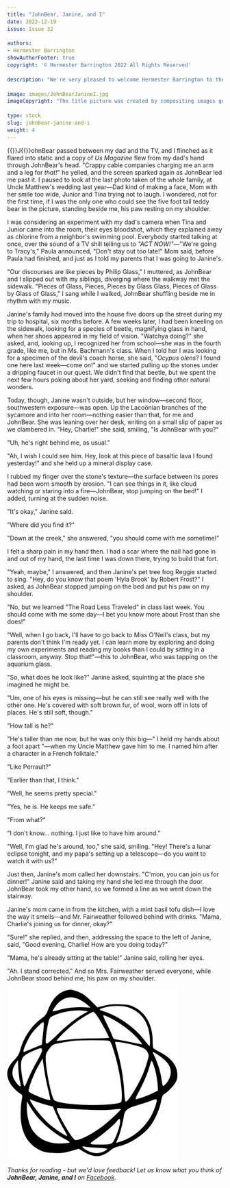 ```yaml
---
title: "JohnBear, Janine, and I"
date: 2022-12-19
issue: Issue 32

authors:
- Hermester Barrington
showAuthorFooter: true
copyright: '© Hermester Barrington 2022 All Rights Reserved'

description: "We're very pleased to welcome Hermester Barrington to the pages of Mythaxis for a second time—but while his previous visit provided biologically intricate introspection with a dash of the impenetrable academic, here we're given a short, sharp, straightforward slice of the supernatural. Making friends ought to be child's play. Imaginary ones? More so. If that's what they are, of course."

image: images/JohnBearJanineI.jpg
imageCopyright: "The title picture was created by compositing images generated by Micah Hyatt using DALL·E 2 and a rights-free image by [Valeriia Miller](https://www.pexels.com/photo/people-in-black-and-white-sneakers-3680210/), then regenerated using Stable Diffusion."

type: stock
slug: johnbear-janine-and-i
weight: 4
---
```


{{<glyph>}}J{{</glyph>}}ohnBear passed between my dad and the TV, and I flinched as it flared into static and a copy of *Us Magazine* flew from my dad's hand through JohnBear's head. "Crappy cable companies charging me an arm and a leg for *that!*" he yelled, and the screen sparked again as JohnBear led me past it. I paused to look at the last photo taken of the whole family, at Uncle Matthew's wedding last year—Dad kind of making a face, Mom with her smile too wide, Junior and Tina trying not to laugh. I wondered, not for the first time, if I was the only one who could see the five foot tall teddy bear in the picture, standing beside me, his paw resting on my shoulder. 

I was considering an experiment with my dad's camera when Tina and Junior came into the room, their eyes bloodshot, which they explained away as chlorine from a neighbor's swimming pool. Everybody started talking at once, over the sound of a TV shill telling us to *"ACT NOW!"—*"We're going to Tracy's," Paula announced, "Don't stay out too late!" Mom said, before Paula had finished, and just as I told my parents that I was going to Janine's. 

"Our discourses are like pieces by Philip Glass," I muttered, as JohnBear and I slipped out with my siblings, diverging where the walkway met the sidewalk. "Pieces of Glass, Pieces, Pieces by Glass Glass, Pieces of Glass by Glass of Glass," I sang while I walked, JohnBear shuffling beside me in rhythm with my music.

Janine's family had moved into the house five doors up the street during my trip to hospital, six months before. A few weeks later, I had been kneeling on the sidewalk, looking for a species of beetle, magnifying glass in hand, when her shoes appeared in my field of vision. "Watchya doing?" she asked, and, looking up, I recognized her from school—she was in the fourth grade, like me, but in Ms. Bachmann's class. When I told her I was looking for a specimen of the devil's coach horse, she said, "*Ocypus olens*? I found one here last week—come on!" and we started pulling up the stones under a dripping faucet in our quest. We didn't find that beetle, but we spent the next few hours poking about her yard, seeking and finding other natural wonders.

Today, though, Janine wasn't outside, but her window—second floor, southwestern exposure—was open. Up the Lacoönian branches of the sycamore and into her room—nothing easier than that, for me and JohnBear. She was leaning over her desk, writing on a small slip of paper as we clambered in. "Hey, Charlie!" she said, smiling, "Is JohnBear with you?"

"Uh, he's right behind me, as usual."

"Ah, I wish I could see him. Hey, look at this piece of basaltic lava I found yesterday!" and she held up a mineral display case.

I rubbed my finger over the stone's texture—the surface between its pores had been worn smooth by erosion. "I can see things in it, like cloud watching or staring into a fire—JohnBear, stop jumping on the bed!" I added, turning at the sudden noise.

"It's okay," Janine said.

"Where did you find it?"

"Down at the creek," she answered, "you should come with me sometime!"

I felt a sharp pain in my hand then. I had a scar where the nail had gone in and out of my hand, the last time I was down there, trying to build that fort. 

"Yeah, maybe," I answered, and then Janine's pet tree frog Reggie started to sing. "Hey, do you know that poem 'Hyla Brook' by Robert Frost?" I asked, as JohnBear stopped jumping on the bed and put his paw on my shoulder. 

"No, but we learned "The Road Less Traveled" in class last week. You should come with me some day—I bet you know more about Frost than she does!" 

"Well, when I go back, I'll have to go back to Miss O'Neil's class, but my parents don't think I'm ready yet. I can learn more by exploring and doing my own experiments and reading my books than I could by sitting in a classroom, anyway. Stop that!"—this to JohnBear, who was tapping on the aquarium glass.

"So, what does he look like?" Janine asked, squinting at the place she imagined he might be. 

"Um, one of his eyes is missing—but he can still see really well with the other one. He's covered with soft brown fur, of wool, worn off in lots of places. He's still soft, though."

"How tall is he?"

"He's taller than me now, but he was only this big—" I held my hands about a foot apart "—when my Uncle Matthew gave him to me. I named him after a character in a French folktale."

"Like Perrault?"

"Earlier than that, I think."

"Well, he seems pretty special."

"Yes, he is. He keeps me safe."

"From what?"

"I don't know… nothing. I just like to have him around."

"Well, I'm glad he's around, too," she said, smiling. "Hey! There's a lunar eclipse tonight, and my papa's setting up a telescope—do you want to watch it with us?"

Just then, Janine's mom called her downstairs. "C'mon, you can join us for dinner!" Janine said and taking my hand she led me through the door. JohnBear took my other hand, so we formed a line as we went down the stairway.

Janine's mom came in from the kitchen, with a mint basil tofu dish—I love the way it smells—and Mr. Fairweather followed behind with drinks. "Mama, Charlie's joining us for dinner, okay?" 

"Sure!" she replied, and then, addressing the space to the left of Janine, said, "Good evening, Charlie! How are you doing today?"

"Mama, he's already sitting at the table!" Janine said, rolling her eyes.

"Ah. I stand corrected." And so Mrs. Fairweather served everyone, while JohnBear stood behind me, his paw on my shoulder.

![Orbit-lrg](images/Orbit.svg)

*Thanks for reading - but we'd love feedback! Let us know what you think of **JohnBear, Janine, and I** on [Facebook](https://www.facebook.com/MythaxisMagazine/posts/653085013491155).*
